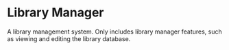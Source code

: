 # Library Manager
A library management system. Only includes library manager features, such as viewing and editing the library database.
